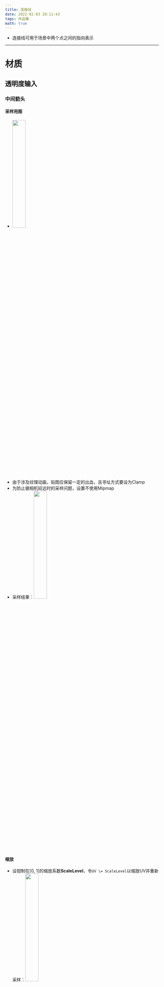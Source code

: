 ```yaml
---
title: 连接线
date: 2022-02-03 20:11:43
tags: 作品集
math: true
---
```

- 连接线可用于场景中两个点之间的指向表示

***

# 材质
## 透明度输入
### 中间箭头
#### 采样用图
- <img src = '/ConnectLine/Arrow.png' width='30%'>
- 由于涉及纹理动画，贴图应保留一定的出血，且寻址方式要设为Clamp
- 为防止据相机较远时的采样问题，设置不使用Mipmap
- 采样结果：<img src = '/ConnectLine/InitSample.png' width='30%'>

#### 缩放
- 设钳制在[0, 1]的缩放系数**ScaleLevel**，令`UV \= ScaleLevel`以缩放UV并重新采样：<img src = '/ConnectLine/UVScale.png' width='30%'>

#### V方向偏移
- 缩放后为保证箭头仍位于V方向的中间，需进行偏移
- 缩放后UV在V方向的最大值为`VMax = 1.0 / ScaleLevel`，则应该将箭头向下移动`VMax / 2 - 0.5`个单位，即V方向的偏移量为`VOffset = -(VMax / 2 - 0.5)`：<img src = '/ConnectLine/VOffset.png' width='30%'>

#### U方向偏移
- 为表示连接线的指向性，需要使箭头在U方向进行纹理动画
- 缩放后UV在U方向的最大值为`UMax = 1.0 / ScaleLevel`，则U方向箭头的移动范围为`[-1, UMax]`
- 为控制箭头的移动速度，则利用`NormalizedTime = frac(Time * MovSpeed)`做循环动画
- 综上，得到U方向的偏移量为`UOffset = NormalizedTime * -(UMax + 1) + 1`
- 偏移后的结果：<img src = '/ConnectLine/UOffset.gif' width='30%'>

### 两侧线段
#### 采样用图
- 两侧线段使用一张Ramp图即可，方便控制：<img src = '/ConnectLine/ArrowRamp.png' width='30%'>
- 采样结果：<img src = '/ConnectLine/RampSample.png' width='30%'>

#### 旋转
- UE中实现该效果时，习惯以X轴方向为前向，故需要将Ramp图逆时针旋转90°
- 这里利用二维旋转矩阵对UV进行变换，即$\dbinom{U'}{V'} = \begin{bmatrix} cos\alpha & -sin\alpha \\ sin\alpha & cos\alpha \end{bmatrix} \dbinom{U}{V}$
- 由于我们需要以UV中心旋转，所以需要先令`UV -= float2(0.5, 0.5)`使移动到中心处，然后对U和V分量分别进行点乘以完成上述的矩阵乘法操作，最后再令`UV += float2(0.5, 0.5)`移回原位
- **旋转前应进行所需的缩放和平移操作**，这里先展示单独旋转的结果：<img src = '/ConnectLine/RampRot.png' width='30%'>

#### V方向缩放
- 两侧线段由宽变窄，首先通过缩放来实现该效果
- 设线段末端宽度占比为`EndPercent`∈[0, 1]
- 得到V方向缩放量`VScale = UV.x * (EndPercent - 1) + 1`，使得缩放由1变为EndPercent
- 令`UV \= float2(1.0, VScale)`以缩放UV：<img src = '/ConnectLine/RampScale.png' width='30%'>

#### V方向偏移
- 对线段在V方向进行偏移以修正缩放的结果
- 与箭头的偏移处理相似，由于缩放的最大值为`VMax = 1.0 / VScale`，故偏移量为`VOffset = -(VMax / 2 - 0.5)`
- 令`UV += float2(0, VOffset)`：<img src = '/ConnectLine/RampOffset.png' width='30%'>
  
### V方向透明度渐变
#### 箭头和两侧线段的叠加
- 将上述箭头和线段的结算结果做加法：<img src = '/ConnectLine/ArrowRampAdd.gif' width='30%'>

#### 渐变
- 为防止连接线两端过于生硬，添加渐变效果；这里利用两个SmoothStep相减的方式来实现：<img src = '/ConnectLine/VGradient.png' width='30%'>
- 将渐变与之前的叠加结果相乘：<img src = '/ConnectLine/ArrowRampAddGradient.gif' width='30%'>

## 颜色输入
- 将所需要设置的颜色乘上明度控制以及饱和度控制，作为自发光颜色即可
- 结合之前的透明度输入得到结果：<img src = '/ConnectLine/ColorInput.gif' width='30%'>

## 顶点偏移输入
- 连接线应为起点和终点之间的一条曲线，这里使用抛物线来表示
- 这里应用的抛物线公式为$f(x) = \frac{(x-a)^2-a^2}{-2b}$，其中a应设置为起终点距离的一半；b控制抛物线的弯曲程度
- 由于连接线后续通过缩放进行延长，因此这里的a为初始Mesh的尺寸的一半，如可设为50个单位长度
- b可设置为`1.0 / BendLevel`，**BendLevel**可设为弯曲度的调整参数
- x可设置为每个顶点的局部坐标；最后得到的f(x)作为z分量应用在顶点偏移即可
- 调整**BendLevel**的结果：<img src = '/ConnectLine/BendLevel.gif' width='50%'>

***

# 模型
- 基础模型使用一张UE中100*100单位大小的平面即可，但由于需要弯曲，因此需要在X方向上进行细分；令由于需配合材质中顶点输入的抛物线计算，将模型的轴心设为一侧的中点
- <img src = '/ConnectLine/ArrowPlane.png' width='30%'>

***

# 蓝图
- <img src = '/ConnectLine/BP.png' width='100%'>
- 其中ArrowHeight为模型的宽度，一般设为100个单位；Aspect为连接线的长宽比

***

# 最终效果
<img src = '/ConnectLine/Result.gif' width='100%'>